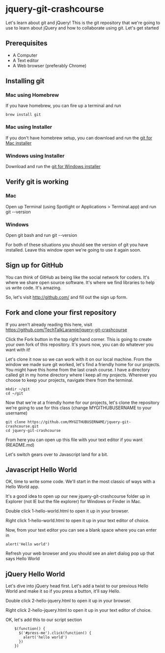 # jquery-git-crashcourse

Let's learn about git and jQuery! This is the git repository that we're going to 
use to learn about jQuery and how to collaborate using git. Let's get started

## Prerequisites
- A Computer
- A Text editor 
- A Web browser (preferably Chrome)
  
## Installing git
### Mac using Homebrew
If you have homebrew, you can fire up a terminal and run

```
brew install git
```

### Mac using Installer
If you don't have homebrew setup, you can download and run the 
[git for Mac installer](https://git-scm.com/download/mac)

### Windows using Installer
Download and run the [git for Windows installer](https://git-scm.com/download/win)

## Verify git is working
### Mac 
Open up Terminal (using Spotlight or Applications > Terminal.app) and run git --version

### Windows
Open git bash and run git --version

For both of these situations you should see the version of git you have installed.
Leave this window open we're going to use it again soon.

## Sign up for GitHub

You can think of GitHub as being like the social network for coders. It's where we share
open source software. It's where we find libraries to help us write code. It's amazing.

So, let's visit http://github.com/ and fill out the sign up form.

## Fork and clone your first repository

If you aren't already reading this here, visit 
https://github.com/TechTalkLaramie/jquery-git-crashcourse

Click the Fork button in the top right hand corner. This is going to create your own fork
of this repository. It's yours now, you can do whatever you want with it!

Let's clone it now so we can work with it on our local machine. From the window we made
sure git worked, let's find a friendly home for our projects. You might have this home from
the last crash course. I have a directory called git in my home directory where I keep all my
projects. Wherever you choose to keep your projects, navigate there from the terminal.

```
mkdir ~/git
cd ~/git
```

Now that we're at a friendly home for our projects, let's clone the repository we're going
to use for this class (change MYGITHUBUSERNAME to your username)

```
git clone https://github.com/MYGITHUBUSERNAME/jquery-git-crashcourse.git
cd jquery-git-crashcourse
```

From here you can open up this file with your text editor if you want (README.md)

Let's switch gears over to Javascript land for a bit.

## Javascript Hello World

OK, time to write some code. We'll start in the most classic of ways with a Hello World app.

It's a good idea to open up our new jquery-git-crashcourse folder up in Explorer (not IE 
but the file explorer) for Windows or Finder in Mac.

Double click 1-hello-world.html to open it up in your browser.

Right click 1-hello-world.html to open it up in your text editor of choice.

Now, from your text editor you can see a blank space where you can enter in

```
alert('Hello world')
```

Refresh your web browser and you should see an alert dialog pop up that says Hello World

## jQuery Hello World

Let's dive into jQuery head first. Let's add a twist to our previous Hello World and make 
it so if you press a button, it'll say Hello.

Double click 2-hello-jquery.html to open it up in your browser.

Right click 2-hello-jquery.html to open it up in your text editor of choice.

OK, let's add this to our script section

```
    $(function() {
      $('#press-me').click(function() {
        alert('hello world')
      })
    })
```





